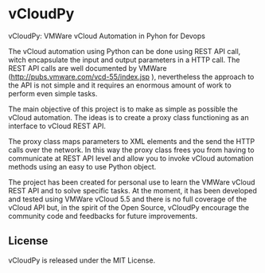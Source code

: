 vCloudPy
========

vCloudPy: VMWare vCloud Automation in Pyhon for Devops

The vCloud automation using Python can be done using REST API call, witch encapsulate the input and output parameters in a HTTP call. The REST API calls are well documented by VMWare (http://pubs.vmware.com/vcd-55/index.jsp ), nevertheless the approach to the API is not simple and it requires an enormous amount of work to perform even simple tasks.

The main objective of this project is to make as simple as possible the vCloud automation. The ideas is to create a proxy class functioning as an interface to vCloud REST API.

The proxy class maps parameters to XML elements and the send the HTTP calls over the network. In this way the proxy class frees you from having to communicate at REST API level and allow you to invoke vCloud automation methods using an easy to use Python object.

The project has been created for personal use to learn the VMWare vCloud REST API and to solve specific tasks. At the moment, it has been developed and tested using VMWare vCloud 5.5 and there is no full coverage of the vCloud API but, in the spirit of the Open Source, vCloudPy encourage the community code and feedbacks for future improvements.

## License

vCloudPy is released under the MIT License.
